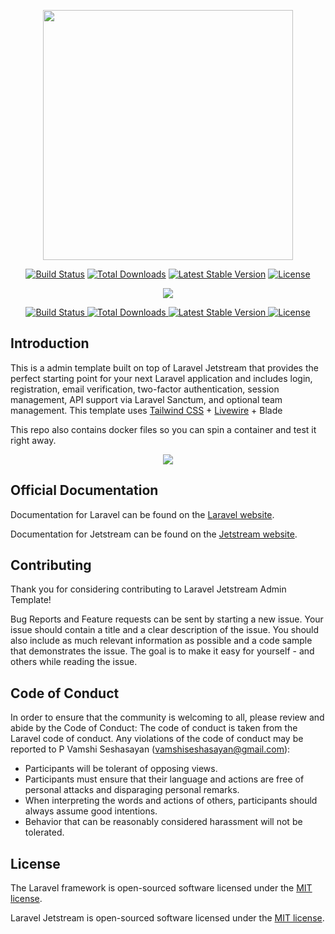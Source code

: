 <p align="center"><a href="https://laravel.com" target="_blank"><img src="https://raw.githubusercontent.com/laravel/art/master/logo-lockup/5%20SVG/2%20CMYK/1%20Full%20Color/laravel-logolockup-cmyk-red.svg" width="400"></a></p>
<p align="center">
<a href="https://travis-ci.org/laravel/framework"><img src="https://travis-ci.org/laravel/framework.svg" alt="Build Status"></a>
<a href="https://packagist.org/packages/laravel/framework"><img src="https://poser.pugx.org/laravel/framework/d/total.svg" alt="Total Downloads"></a>
<a href="https://packagist.org/packages/laravel/framework"><img src="https://poser.pugx.org/laravel/framework/v/stable.svg" alt="Latest Stable Version"></a>
<a href="https://packagist.org/packages/laravel/framework"><img src="https://poser.pugx.org/laravel/framework/license.svg" alt="License"></a>
</p>

<p align="center"><img src="https://laravel.com/assets/img/components/logo-jetstream.svg"></p>

<p align="center">
    <a href="https://github.com/laravel/jetstream/actions">
        <img src="https://github.com/laravel/jetstream/workflows/tests/badge.svg" alt="Build Status">
    </a>
    <a href="https://packagist.org/packages/laravel/jetstream">
        <img src="https://img.shields.io/packagist/dt/laravel/jetstream" alt="Total Downloads">
    </a>
    <a href="https://packagist.org/packages/laravel/jetstream">
        <img src="https://img.shields.io/packagist/v/laravel/jetstream" alt="Latest Stable Version">
    </a>
    <a href="https://packagist.org/packages/laravel/jetstream">
        <img src="https://img.shields.io/packagist/l/laravel/jetstream" alt="License">
    </a>
</p>

## Introduction
This is a admin template built on top of Laravel Jetstream that provides the perfect starting point for your next Laravel application and includes login, registration, email verification, two-factor authentication, session management, API support via Laravel Sanctum, and optional team management. This template uses [Tailwind CSS](https://tailwindcss.com/) + [Livewire](https://laravel-livewire.com) + Blade

This repo also contains docker files so you can spin a container and test it right away.

<p align="center"><img src="https://repository-images.githubusercontent.com/301996658/fb698a00-08b6-11eb-9f5f-c5e7202c4878"></p>

## Official Documentation
Documentation for Laravel can be found on the [Laravel website](https://laravel.com/docs). 

Documentation for Jetstream can be found on the [Jetstream website](https://jetstream.laravel.com).

## Contributing

Thank you for considering contributing to Laravel Jetstream Admin Template! 

Bug Reports and Feature requests can be sent by starting a new issue. Your issue should contain a title and a clear description of the issue. You should also include as much relevant information as possible and a code sample that demonstrates the issue. The goal is to make it easy for yourself - and others while reading the issue.


## Code of Conduct

In order to ensure that the community is welcoming to all, please review and abide by the Code of Conduct:
The code of conduct is taken from the Laravel code of conduct. Any violations of the code of conduct may be reported to P Vamshi Seshasayan (vamshiseshasayan@gmail.com):

- Participants will be tolerant of opposing views.
- Participants must ensure that their language and actions are free of personal attacks and disparaging personal remarks.
- When interpreting the words and actions of others, participants should always assume good intentions.
- Behavior that can be reasonably considered harassment will not be tolerated.

## License
The Laravel framework is open-sourced software licensed under the [MIT license](https://opensource.org/licenses/MIT).

Laravel Jetstream is open-sourced software licensed under the [MIT license](LICENSE.md).

